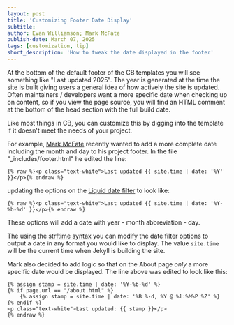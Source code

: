 ```yaml
---
layout: post
title: 'Customizing Footer Date Display'
subtitle:
author: Evan Williamson; Mark McFate
publish-date: March 07, 2025
tags: [customization, tip]
short_description: 'How to tweak the date displayed in the footer'
---
```


At the bottom of the default footer of the CB templates you will see something like "Last updated 2025". 
The year is generated at the time the site is built giving users a general idea of how actively the site is updated. 
Often maintainers / developers want a more specific date when checking up on content, so if you view the page source, you will find an HTML comment at the bottom of the head section with the full build date.

Like most things in CB, you can customize this by digging into the template if it doesn't meet the needs of your project.

For example, [Mark McFate](https://github.com/SummittDweller) recently wanted to add a more complete date including the month and day to his project footer. 
In the file "_includes/footer.html" he edited the line: 

`{% raw %}<p class="text-white">Last updated {{ site.time | date: '%Y' }}</p>{% endraw %}` 

updating the options on the [Liquid date filter](https://shopify.github.io/liquid/filters/date/) to look like:

`{% raw %}<p class="text-white">Last updated {{ site.time | date: '%Y-%b-%d' }}</p>{% endraw %}`

These options will add a date with year - month abbreviation - day. 

The using the [strftime syntax](https://strftime.net/) you can modify the date filter options to output a date in any format you would like to display.
The value `site.time` will be the current time when Jekyll is building the site. 

Mark also decided to add logic so that on the About page *only* a more specific date would be displayed. 
The line above was edited to look like this:

```{% raw %}
{% assign stamp = site.time | date: '%Y-%b-%d' %}
{% if page.url == "/about.html" %}
    {% assign stamp = site.time | date: '%B %-d, %Y @ %l:%M%P %Z' %}
{% endif %}
<p class="text-white">Last updated: {{ stamp }}</p>
{% endraw %}
```

